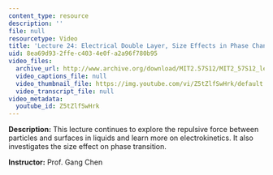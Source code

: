 ```yaml
---
content_type: resource
description: ''
file: null
resourcetype: Video
title: 'Lecture 24: Electrical Double Layer, Size Effects in Phase Change'
uid: 8ea69d93-2ffe-c403-4e0f-a2a96f780b95
video_files:
  archive_url: http://www.archive.org/download/MIT2.57S12/MIT2_57S12_lec24_300k.mp4
  video_captions_file: null
  video_thumbnail_file: https://img.youtube.com/vi/Z5tZlfSwHrk/default.jpg
  video_transcript_file: null
video_metadata:
  youtube_id: Z5tZlfSwHrk
---
```


**Description:** This lecture continues to explore the repulsive force between particles and surfaces in liquids and learn more on electrokinetics. It also investigates the size effect on phase transition.

**Instructor:** Prof. Gang Chen